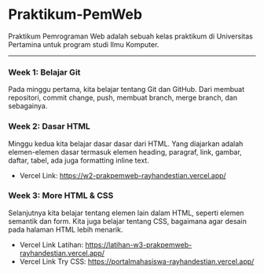 # Praktikum-PemWeb

Praktikum Pemrograman Web adalah sebuah kelas praktikum di Universitas Pertamina untuk program studi Ilmu Komputer.

---

### Week 1: Belajar Git

Pada minggu pertama, kita belajar tentang Git dan GitHub. Dari membuat repositori, commit change, push, membuat branch, merge branch, dan sebagainya.

### Week 2: Dasar HTML

Minggu kedua kita belajar dasar dasar dari HTML. Yang diajarkan adalah elemen-elemen dasar termasuk elemen heading, paragraf, link, gambar, daftar, tabel, ada juga formatting inline text.

- Vercel Link: https://w2-prakpemweb-rayhandestian.vercel.app/

### Week 3: More HTML & CSS

Selanjutnya kita belajar tentang elemen lain dalam HTML, seperti elemen semantik dan form. Kita juga belajar tentang CSS, bagaimana agar desain pada halaman HTML lebih menarik.

- Vercel Link Latihan: https://latihan-w3-prakpemweb-rayhandestian.vercel.app/
- Vercel Link Try CSS: https://portalmahasiswa-rayhandestian.vercel.app/